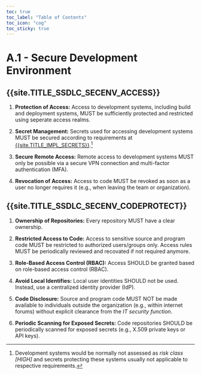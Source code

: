 ```yaml
---
toc: true
toc_label: "Table of Contents"
toc_icon: "cog"
toc_sticky: true
---
```

# A.1 - Secure Development Environment

## {{site.TITLE_SSDLC_SECENV_ACCESS}}

1. **Protection of Access:** Access to development systems, including build and deployment systems, MUST be sufficiently protected and restricted using seperate access realms.

2. **Secret Management:** Secrets used for accessing development systems MUST be secured according to requirements at [{{site.TITLE_IMPL_SECRETS}}]({{site.URL_IMPL_SECRETS}}).[^1]

3. **Secure Remote Access:** Remote access to development systems MUST only be possible via a secure VPN connection and multi-factor authentication (MFA).

4. **Revocation of Access:** Access to code MUST be revoked as soon as a user no longer requires it (e.g., when leaving the team or organization).

## {{site.TITLE_SSDLC_SECENV_CODEPROTECT}}

1. **Ownership of Repositories:** Every repository MUST have a clear ownership.

2. **Restricted Access to Code:** Access to sensitive source and program code MUST be restricted to authorized users/groups only. Access rules MUST be periodically reviewed and recovated if not required anymore. 

3. **Role-Based Access Control (RBAC):** Access SHOULD be granted based on role-based access control (RBAC).

4. **Avoid Local Identifies:** Local user identities SHOULD not be used. Instead, use a centralized identity provider (IdP).

5. **Code Disclosure:** Source and program code MUST NOT be made available to individuals outside the organization (e.g., within internet forums) without explicit clearance from the *IT security function*.

6. **Periodic Scanning for Exposed Secrets:** Code repositories SHOULD be periodically scanned for exposed secrets (e.g., X.509 private keys or API keys).

[^1]: Development systems would be normally not assessed as *risk class [HIGH]* and secrets protecting these systems usually not applicable to respective requirements.
